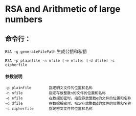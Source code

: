 # RSA and Arithmetic of large numbers

## 命令行：
<code>RSA -g generateFilePath</code>
生成公钥和私钥

<code>RSA -p plainfile -n nfile [-e efile] [-d dfile] -c cipherfile</code>

#### 参数说明
    -p plainfile        指定明文文件的位置和名称 
    -n nfile            指定存放整数n的文件的位置和名称 
    -e efile            在数据加密时，指定存放整数e的文件的位置和名称 
    -d dfile            在数据解密时，指定存放整数d的文件的位置和名称 
    -c cipherfile       指定密文文件的位置和名称 

